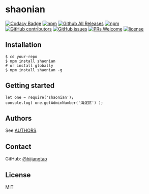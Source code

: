 # shaonian

[![Codacy Badge](https://api.codacy.com/project/badge/Grade/c913db53b5a3470f840f5329ea2f54d4)](https://www.codacy.com/app/hijiangtao/shaonian?utm_source=github.com&utm_medium=referral&utm_content=hijiangtao/shaonian&utm_campaign=badger)
[![npm](https://img.shields.io/npm/v/shaonian.svg)]()
[![Github All Releases](https://img.shields.io/github/downloads/hijiangtao/shaonian/total.svg)]()
[![npm](https://img.shields.io/npm/dt/shaonian.svg)]()
[![GitHub contributors](https://img.shields.io/github/contributors/hijiangtao/shaonian.svg)]() 
[![GitHub issues](https://img.shields.io/github/issues/hijiangtao/shaonian.svg)]() 
[![PRs Welcome](https://img.shields.io/badge/PRs-welcome-brightgreen.svg)]() 
[![license](https://img.shields.io/github/license/hijiangtao/shaonian.svg)]() 

## Installation

```
$ cd your-repo
$ npm install shaonian
# or install globally
$ npm install shaonian -g
```

## Getting started

```
let one = require('shaonian');
console.log( one.getAdminNumber('海淀区') );
```

## Authors

See [AUTHORS](https://github.com/hijiangtao/shaonian/blob/master/AUTHORS).

## Contact 

GitHub: [@hijiangtao](https://github.com/hijiangtao)

## License

MIT